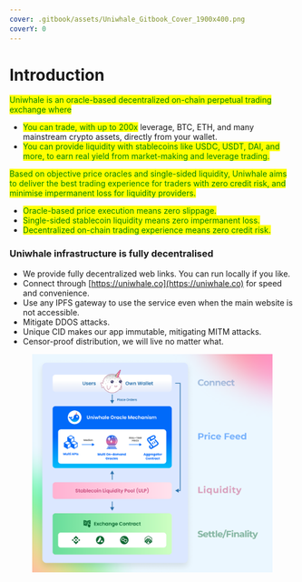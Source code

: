 ```yaml
---
cover: .gitbook/assets/Uniwhale_Gitbook_Cover_1900x400.png
coverY: 0
---
```


# Introduction

<mark style="color:green;">Uniwhale is an oracle-based decentralized on-chain perpetual trading exchange where</mark>&#x20;

* <mark style="color:green;">You can trade, with up to 200x</mark> leverage, BTC, ETH, and many mainstream crypto assets, directly from your wallet.
* <mark style="color:green;">You can provide liquidity with stablecoins like USDC, USDT, DAI, and more, to earn real yield from market-making and leverage trading.</mark>

<mark style="color:green;">Based on objective price oracles and single-sided liquidity, Uniwhale aims to deliver the best trading experience for traders with zero credit risk, and minimise impermanent loss for liquidity providers.</mark>

* <mark style="color:green;">Oracle-based price execution means zero slippage.</mark>
* <mark style="color:green;">Single-sided stablecoin liquidity means zero impermanent loss.</mark>
* <mark style="color:green;">Decentralized on-chain trading experience means zero credit risk.</mark>

### Uniwhale infrastructure is fully decentralised

* We provide fully decentralized web links. You can run locally if you like.
* Connect through [https://uniwhale.co](https://uniwhale.co) for speed and convenience.
* Use any IPFS gateway to use the service even when the main website is not accessible.
* Mitigate DDOS attacks.
* Unique CID makes our app immutable, mitigating MITM attacks.
* Censor-proof distribution, we will live no matter what.

<figure><img src=".gitbook/assets/uniwhale_system_intro_chart (1).png" alt=""><figcaption></figcaption></figure>

###
